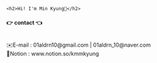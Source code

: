 	<h2>Hi! I'm Min Kyung🐰</h2>

<h4>👉 contact 👈</h4><br/>
✉️E-mail : 01aldrn10@gmail.com | 01aldrn_10@naver.com <br/>
💬Notion : www.notion.so/kmmkyung
